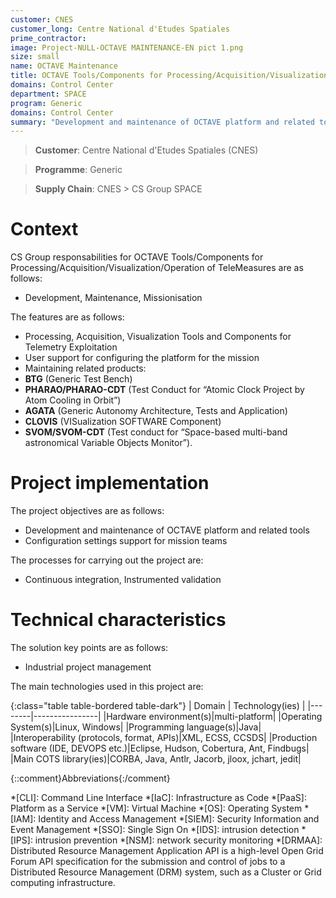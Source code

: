 ```yaml
---
customer: CNES
customer_long: Centre National d'Etudes Spatiales
prime_contractor: 
image: Project-NULL-OCTAVE MAINTENANCE-EN pict 1.png
size: small
name: OCTAVE Maintenance
title: OCTAVE Tools/Components for Processing/Acquisition/Visualization/Operation of TeleMeasures
domains: Control Center
department: SPACE
program: Generic
domains: Control Center
summary: "Development and maintenance of OCTAVE platform and related tools. Configuration settings support for mission teams"
---
```


> __Customer__\: Centre National d'Etudes Spatiales (CNES)

> __Programme__\: Generic

> __Supply Chain__\: CNES >  CS Group SPACE


# Context


CS Group responsabilities for OCTAVE Tools/Components for Processing/Acquisition/Visualization/Operation of TeleMeasures are as follows:
* Development, Maintenance, Missionisation



The features are as follows:
* Processing, Acquisition, Visualization Tools and Components for Telemetry Exploitation
* User support for configuring the platform for the mission
* Maintaining related products:
* __BTG__ (Generic Test Bench)
* __PHARAO/PHARAO-CDT__ (Test Conduct for “Atomic Clock Project by Atom Cooling in Orbit”)
* __AGATA__ (Generic Autonomy Architecture, Tests and Application)
* __CLOVIS__ (VISualization SOFTWARE Component)
* __SVOM/SVOM-CDT__ (Test conduct for “Space-based multi-band astronomical Variable Objects Monitor”).

# Project implementation

The project objectives are as follows:
* Development and maintenance of OCTAVE platform and related tools
* Configuration settings support for mission teams

The processes for carrying out the project are:
* Continuous integration, Instrumented validation

# Technical characteristics

The solution key points are as follows:
* Industrial project management



The main technologies used in this project are:

{:class="table table-bordered table-dark"}
| Domain | Technology(ies) |
|--------|----------------|
|Hardware environment(s)|multi-platform|
|Operating System(s)|Linux, Windows|
|Programming language(s)|Java|
|Interoperability (protocols, format, APIs)|XML, ECSS, CCSDS|
|Production software (IDE, DEVOPS etc.)|Eclipse, Hudson, Cobertura, Ant, Findbugs|
|Main COTS library(ies)|CORBA, Java, Antlr, Jacorb, jloox, jchart, jedit|



{::comment}Abbreviations{:/comment}

*[CLI]: Command Line Interface
*[IaC]: Infrastructure as Code
*[PaaS]: Platform as a Service
*[VM]: Virtual Machine
*[OS]: Operating System
*[IAM]: Identity and Access Management
*[SIEM]: Security Information and Event Management
*[SSO]: Single Sign On
*[IDS]: intrusion detection
*[IPS]: intrusion prevention
*[NSM]: network security monitoring
*[DRMAA]: Distributed Resource Management Application API is a high-level Open Grid Forum API specification for the submission and control of jobs to a Distributed Resource Management (DRM) system, such as a Cluster or Grid computing infrastructure.

